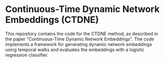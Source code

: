 # Continuous-Time Dynamic Network Embeddings (CTDNE)

This repository contains the code for the CTDNE method, as described in the paper "Continuous-Time Dynamic Network Embeddings". The code implements a framework for generating dynamic network embeddings using temporal walks and evaluates the embeddings with a logistic regression classifier.
